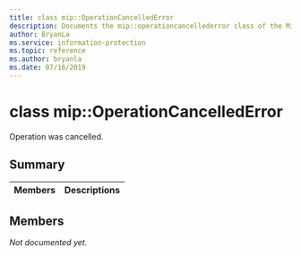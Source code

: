 ```yaml
---
title: class mip::OperationCancelledError 
description: Documents the mip::operationcancellederror class of the Microsoft Information Protection (MIP) SDK.
author: BryanLa
ms.service: information-protection
ms.topic: reference
ms.author: bryanla
ms.date: 07/16/2019
---
```


# class mip::OperationCancelledError 
Operation was cancelled.
  
## Summary
 Members                        | Descriptions                                
--------------------------------|---------------------------------------------
  
## Members
_Not documented yet._
